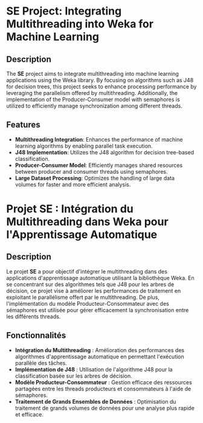 # SE Project: Integrating Multithreading into Weka for Machine Learning

## Description

The **SE** project aims to integrate multithreading into machine learning applications using the Weka library. By focusing on algorithms such as J48 for decision trees, this project seeks to enhance processing performance by leveraging the parallelism offered by multithreading. Additionally, the implementation of the Producer-Consumer model with semaphores is utilized to efficiently manage synchronization among different threads.

## Features

- **Multithreading Integration**: Enhances the performance of machine learning algorithms by enabling parallel task execution.
- **J48 Implementation**: Utilizes the J48 algorithm for decision tree-based classification.
- **Producer-Consumer Model**: Efficiently manages shared resources between producer and consumer threads using semaphores.
- **Large Dataset Processing**: Optimizes the handling of large data volumes for faster and more efficient analysis.

# Projet SE : Intégration du Multithreading dans Weka pour l'Apprentissage Automatique

## Description

Le projet **SE** a pour objectif d'intégrer le multithreading dans des applications d'apprentissage automatique utilisant la bibliothèque Weka.
En se concentrant sur des algorithmes tels que J48 pour les arbres de décision, ce projet vise à améliorer les performances de traitement en exploitant le parallélisme offert par le multithreading.
De plus, l'implémentation du modèle Producteur-Consommateur avec des sémaphores est utilisée pour gérer efficacement la synchronisation entre les différents threads.

## Fonctionnalités

- **Intégration du Multithreading** : Amélioration des performances des algorithmes d'apprentissage automatique en permettant l'exécution parallèle des tâches.
- **Implémentation de J48** : Utilisation de l'algorithme J48 pour la classification basée sur les arbres de décision.
- **Modèle Producteur-Consommateur** : Gestion efficace des ressources partagées entre les threads producteurs et consommateurs à l'aide de sémaphores.
- **Traitement de Grands Ensembles de Données** : Optimisation du traitement de grands volumes de données pour une analyse plus rapide et efficace.





